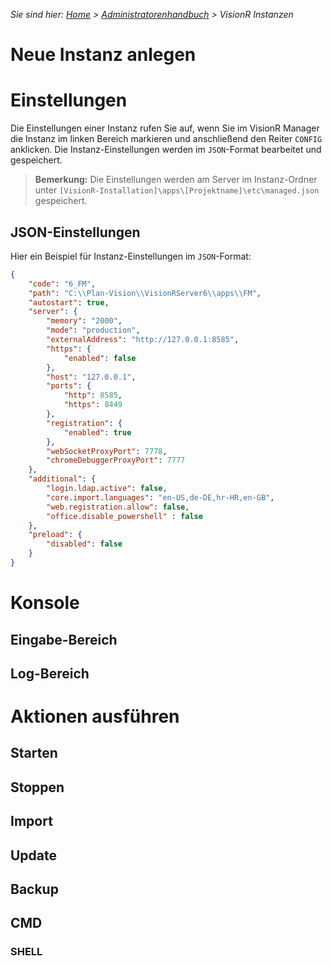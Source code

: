 <!-- TITLE: VisionR Instanzen -->
<!-- SUBTITLE: Verwaltung von mehreren Instanzen im VisionR Manager -->

*Sie sind hier: [Home](/home) > [Administratorenhandbuch](/de/admin-guide) > VisionR Instanzen*
# Neue Instanz anlegen
# Einstellungen
Die Einstellungen einer Instanz rufen Sie auf, wenn Sie im VisionR Manager die Instanz im linken Bereich markieren und anschließend den Reiter `CONFIG` anklicken.
Die Instanz-Einstellungen werden im `JSON`-Format bearbeitet und gespeichert.

> **Bemerkung:** Die Einstellungen werden am Server im Instanz-Ordner unter `[VisionR-Installation]\apps\[Projektname]\etc\managed.json` gespeichert.

## JSON-Einstellungen
Hier ein Beispiel für Instanz-Einstellungen im `JSON`-Format:

```json
{
	"code": "6_FM",
	"path": "C:\\Plan-Vision\\VisionRServer6\\apps\\FM",
	"autostart": true,
	"server": {
		"memory": "2000",
		"mode": "production",
		"externalAddress": "http://127.0.0.1:8585",
		"https": {
			"enabled": false
		},
		"host": "127.0.0.1",
		"ports": {
			"http": 8585,
			"https": 8449
		},
		"registration": {
			"enabled": true
		},
		"webSocketProxyPort": 7778,
		"chromeDebuggerProxyPort": 7777
	},
	"additional": {
		"login.ldap.active": false,
		"core.import.languages": "en-US,de-DE,hr-HR,en-GB",
		"web.registration.allow": false,
		"office.disable_powershell" : false
	},
	"preload": {
		"disabled": false
	}
}
```

# Konsole
## Eingabe-Bereich
## Log-Bereich
# Aktionen ausführen 
## Starten
## Stoppen
## Import
## Update
## Backup
## CMD
### SHELL